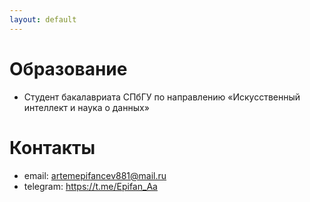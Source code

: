 ```yaml
---
layout: default
---
```


# Образование
- Студент бакалавриата СПбГУ по направлению «Искусственный интеллект и наука о данных»

# Контакты
- email: artemepifancev881@mail.ru
- telegram: https://t.me/Epifan_Aa

